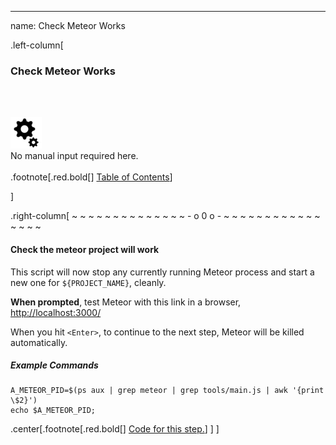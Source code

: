 ---
name: Check Meteor Works

.left-column[
  ### Check Meteor Works
  <br /><br /><div class='input_type_indicator'><img src='./fragments/loader.png' /><br />No manual input required here.</div><br />
.footnote[.red.bold[] [Table of Contents](./)] 
<!-- H -->]
.right-column[
~ ~ ~ ~ ~ ~ ~ ~ ~ ~ ~ ~ ~ ~ - o 0 o - ~ ~ ~ ~ ~ ~ ~ ~ ~ ~ ~ ~ ~ ~ ~ ~

#### Check the meteor project will work

This script will now stop any currently running Meteor process and start a new one for ```${PROJECT_NAME}```, cleanly.

**When prompted**, test Meteor with this link in a browser, <a href='http://localhost:3000/' target='_blank'>http://localhost:3000/</a>

When you hit ```<Enter>```, to continue to the next step, Meteor will be killed automatically.

##### Example Commands
```terminal
A_METEOR_PID=$(ps aux | grep meteor | grep tools/main.js | awk '{print \$2}')
echo $A_METEOR_PID;
```

<!-- B -->
.center[.footnote[.red.bold[] <a href="https://github.com/martinhbramwell/Meteor-CI-Tutorial/blob/master/Tutorial02_VersionControlInTheCloud/VersionControlInTheCloud_functions.sh#L95" target="_blank">Code for this step.</a>] ]
]
